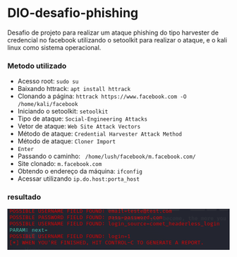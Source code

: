 # DIO-desafio-phishing

Desafio de projeto para realizar um ataque phishing do tipo harvester de credencial no facebook utilizando o setoolkit para realizar o ataque, e o kali linux como sistema operacional.

### Metodo utilizado

- Acesso root: ``` sudo su ```
- Baixando httrack: ```apt install httrack```
- Clonando a página: ```httrack https://www.facebook.com -O /home/kali/facebook ```
- Iniciando o setoolkit: ``` setoolkit ```
- Tipo de ataque: ``` Social-Engineering Attacks ```
- Vetor de ataque: ``` Web Site Attack Vectors ```
- Método de ataque: ```Credential Harvester Attack Method ```
- Método de ataque: ``` Cloner Import ```
- ```Enter```
- Passando o caminho: ``` /home/lush/facebook/m.facebook.com/```
- Site clonado: ```m.facebook.com```
- Obtendo o endereço da máquina: ``` ifconfig ```
- Acessar utilizando ```ip.do.host:porta_host```

### resultado

![imagem do teste de phshing](diophishing.png)
